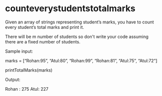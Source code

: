 # counteverystudentstotalmarks
Given an array of strings representing student’s marks, you have to count every student’s total marks and print it. 

There will be m number of students so don't write your code assuming there are a fixed number of students.  

Sample input:  

marks = [“Rohan:95”, “Atul:80”, “Rohan:99”, “Rohan:81”, “Atul:75”, “Atul:72”]  

printTotalMarks(marks)  

Output:  

Rohan : 275 Atul: 227
